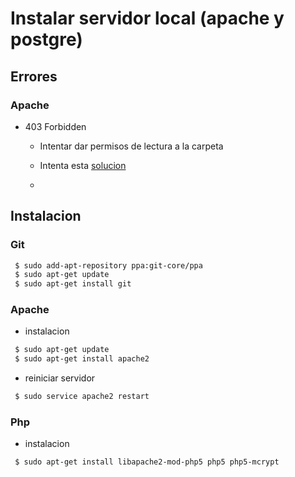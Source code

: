 # Instalar servidor local (apache y postgre)

## Errores

### Apache

- 403 Forbidden

  * Intentar dar permisos de lectura a la carpeta
  
  * Intenta esta [solucion](http://stackoverflow.com/questions/10873295/error-message-forbidden-you-dont-have-permission-to-access-on-this-server)
  * 
  
## Instalacion

### Git
 ```sh
  $ sudo add-apt-repository ppa:git-core/ppa
  $ sudo apt-get update
  $ sudo apt-get install git
 ```

### Apache
 - instalacion
 ```sh
  $ sudo apt-get update
  $ sudo apt-get install apache2
 ```
 - reiniciar servidor
 ```sh
  $ sudo service apache2 restart
 ```
 

### Php
 - instalacion
 ```sh
  $ sudo apt-get install libapache2-mod-php5 php5 php5-mcrypt
 ```
 
 


